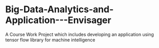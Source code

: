 # Big-Data-Analytics-and-Application---Envisager
A Course Work Project which includes developing an application using tensor flow library for machine intelligence
